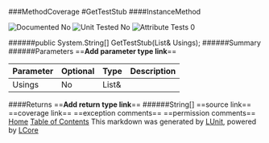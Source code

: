 ###MethodCoverage
#GetTestStub
####InstanceMethod

![Documented No](http://b.repl.ca/v1/Documented-No-red.png) ![Unit Tested No](http://b.repl.ca/v1/Unit%20Tested-No-lightgrey.png) ![Attribute Tests 0](http://b.repl.ca/v1/Attribute%20Tests-0-lightgrey.png)

######public System.String[] GetTestStub(List&<String> Usings);
######Summary
######Parameters
==__Add parameter type link__==

Parameter | Optional | Type | Description
:---  | :---  | :---  | :--- 
Usings | No | List&<String> | 

####Returns
==__Add return type link__==
######String[]
==source link==
==coverage link==
==exception comments==
==permission comments==
[Home](../../README.md) [Table of Contents](../../TableOfContents.md)
This markdown was generated by [LUnit](https://github.com/CodeSingularity/LUnit), powered by [LCore](https://github.com/CodeSingularity/LCore)

